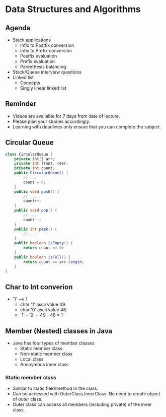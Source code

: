 # Data Structures and Algorithms

## Agenda
* Stack applications
	* Infix to Postfix conversion
	* Infix to Prefix conversion
	* Postfix evaluation
	* Prefix evaluation
	* Parenthesis balancing
* Stack/Queue interview questions
* Linked list
	* Concepts
	* Singly linear linked list

## Reminder
* Videos are available for 7 days from date of lecture.
* Please plan your studies accordingly.
* Learning with deadlines only ensure that you can complete the subject.

## Circular Queue
```Java
class CircularQueue {
	private int[] arr;
	private int front, rear;
	private int count;
	public CircularQueue() {
		// ...
		count = 0;
	}
	public void push() {
		// ...
		count++;
	}
	public void pop() {
		// ...
		count--;
	}
	public int peek() {
		// ...
	}
	public boolean isEmpty() {
		return count == 0;
	}
	public boolean isFull() {
		return count == arr.length;
	}
}
```

## Char to Int converion
* '1' --> 1
	* char '1' ascii value 49.
	* char '0' ascii value 48.
	* '1' - '0' = 49 - 48 = 1


## Member (Nested) classes in Java
* Java has four types of member classes
	* Static member class
	* Non-static member class
	* Local class
	* Annoymous inner class

### Static member class
* Similar to static field/method in the class.
* Can be accessed with OuterClass.InnerClass. No need to create object of outer class.
* Outer class can access all members (including private) of the inner class.
